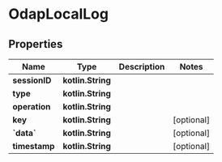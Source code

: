 
# OdapLocalLog

## Properties
Name | Type | Description | Notes
------------ | ------------- | ------------- | -------------
**sessionID** | **kotlin.String** |  | 
**type** | **kotlin.String** |  | 
**operation** | **kotlin.String** |  | 
**key** | **kotlin.String** |  |  [optional]
**&#x60;data&#x60;** | **kotlin.String** |  |  [optional]
**timestamp** | **kotlin.String** |  |  [optional]



